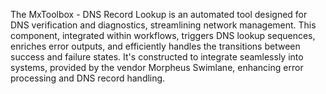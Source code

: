 The MxToolbox - DNS Record Lookup is an automated tool designed for DNS verification and diagnostics, streamlining network management. This component, integrated within workflows, triggers DNS lookup sequences, enriches error outputs, and efficiently handles the transitions between success and failure states. It's constructed to integrate seamlessly into systems, provided by the vendor Morpheus Swimlane, enhancing error processing and DNS record handling.
